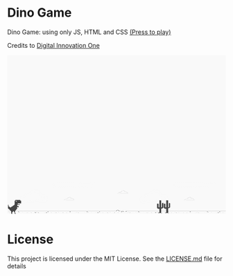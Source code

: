 # Dino Game

Dino Game: using only JS, HTML and CSS <a href="https://jesserds.github.io/dino-game/" target="_blank">(Press to play)</a>

Credits to <a href="https://www.dio.me/sign-in" target="_blank">Digital Innovation One</a>

![screenshot](example.png?raw=true "screenshot")

# License
This project is licensed under the MIT License. See the [LICENSE.md](LICENSE.md) file for details
